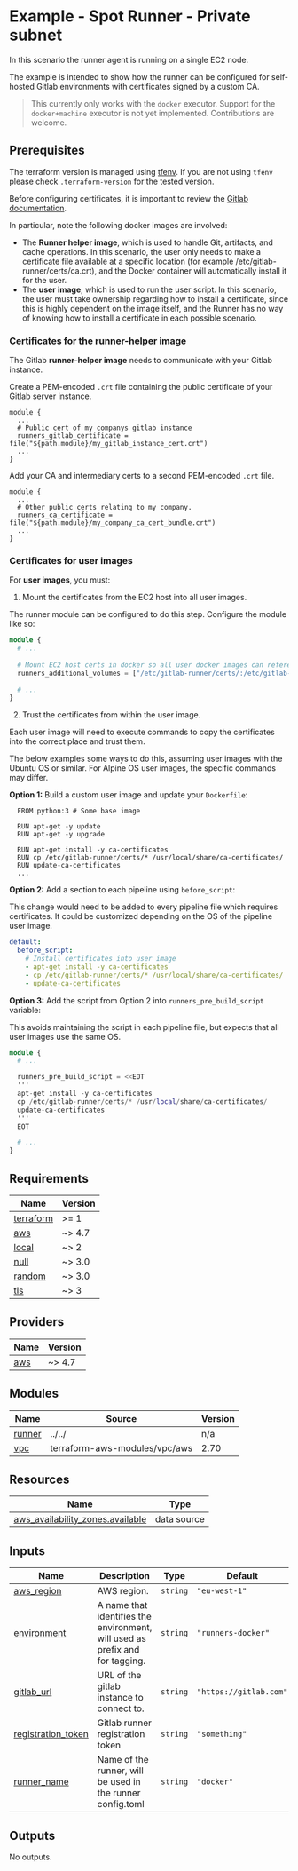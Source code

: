 # Example - Spot Runner - Private subnet

In this scenario the runner agent is running on a single EC2 node.

The example is intended to show how the runner can be configured for self-hosted Gitlab environments with certificates
signed by a custom CA.

> This currently only works with the `docker` executor. Support for the `docker+machine` executor is not yet
> implemented. Contributions are welcome.

## Prerequisites

The terraform version is managed using [tfenv](https://github.com/Zordrak/tfenv). If you are not using `tfenv` please
check `.terraform-version` for the tested version.

Before configuring certificates, it is important to review the [Gitlab documentation](https://docs.gitlab.com/runner/configuration/tls-self-signed.html).

In particular, note the following docker images are involved:

- The **Runner helper image**, which is used to handle Git, artifacts, and cache operations. In this scenario, the
  user only needs to make a certificate file available at a specific location (for example 
  /etc/gitlab-runner/certs/ca.crt), and the Docker container will automatically install it for the user.
- The **user image**, which is used to run the user script. In this scenario, the user must take ownership regarding
  how to install a certificate, since this is highly dependent on the image itself, and the Runner has no way of
  knowing how to install a certificate in each possible scenario.

### Certificates for the runner-helper image

The Gitlab **runner-helper image** needs to communicate with your Gitlab instance.

Create a PEM-encoded `.crt` file containing the public certificate of your Gitlab server instance.

```hcl
module {
  ...
  # Public cert of my companys gitlab instance
  runners_gitlab_certificate = file("${path.module}/my_gitlab_instance_cert.crt")
  ...
}
```

Add your CA and intermediary certs to a second PEM-encoded `.crt` file.
```hcl
module {
  ...
  # Other public certs relating to my company.
  runners_ca_certificate = file("${path.module}/my_company_ca_cert_bundle.crt")
  ...
}
```

### Certificates for user images

For **user images**, you must:

1. Mount the certificates from the EC2 host into all user images.

  The runner module can be configured to do this step. Configure the module like so:
  
  ```terraform
  module {
    # ...
    
    # Mount EC2 host certs in docker so all user docker images can reference them.
    runners_additional_volumes = ["/etc/gitlab-runner/certs/:/etc/gitlab-runner/certs:ro"]
    
    # ...
  }
  ```
  
2. Trust the certificates from within the user image.

  Each user image will need to execute commands to copy the certificates into the correct place and trust them.
  
  The below examples some ways to do this, assuming user images with the Ubuntu OS or similar.
  For Alpine OS user images, the specific commands may differ.
  
  **Option 1:** Build a custom user image and update your `Dockerfile`:
  ```docker
    FROM python:3 # Some base image
  
    RUN apt-get -y update
    RUN apt-get -y upgrade
  
    RUN apt-get install -y ca-certificates
    RUN cp /etc/gitlab-runner/certs/* /usr/local/share/ca-certificates/
    RUN update-ca-certificates
    ...
  ```
  
  **Option 2:** Add a section to each pipeline using `before_script`:
  
  This change would need to be added to every pipeline file which requires certificates.
  It could be customized depending on the OS of the pipeline user image.
  
  ```yaml
  default:
    before_script:
      # Install certificates into user image
      - apt-get install -y ca-certificates
      - cp /etc/gitlab-runner/certs/* /usr/local/share/ca-certificates/
      - update-ca-certificates
  ```
  
  **Option 3:** Add the script from Option 2 into `runners_pre_build_script` variable:
  
  This avoids maintaining the script in each pipeline file, but expects that all user images use the same OS.
  
  ```terraform
  module {
    # ...
  
    runners_pre_build_script = <<EOT
    '''
    apt-get install -y ca-certificates
    cp /etc/gitlab-runner/certs/* /usr/local/share/ca-certificates/
    update-ca-certificates
    '''
    EOT
  
    # ...
  }
  ```

<!-- markdownlint-disable -->
<!-- cSpell:disable -->
<!-- markdown-link-check-disable -->

<!-- BEGIN_TF_DOCS -->
## Requirements

| Name | Version |
|------|---------|
| <a name="requirement_terraform"></a> [terraform](#requirement\_terraform) | >= 1 |
| <a name="requirement_aws"></a> [aws](#requirement\_aws) | ~> 4.7 |
| <a name="requirement_local"></a> [local](#requirement\_local) | ~> 2 |
| <a name="requirement_null"></a> [null](#requirement\_null) | ~> 3.0 |
| <a name="requirement_random"></a> [random](#requirement\_random) | ~> 3.0 |
| <a name="requirement_tls"></a> [tls](#requirement\_tls) | ~> 3 |

## Providers

| Name | Version |
|------|---------|
| <a name="provider_aws"></a> [aws](#provider\_aws) | ~> 4.7 |

## Modules

| Name | Source | Version |
|------|--------|---------|
| <a name="module_runner"></a> [runner](#module\_runner) | ../../ | n/a |
| <a name="module_vpc"></a> [vpc](#module\_vpc) | terraform-aws-modules/vpc/aws | 2.70 |

## Resources

| Name | Type |
|------|------|
| [aws_availability_zones.available](https://registry.terraform.io/providers/hashicorp/aws/latest/docs/data-sources/availability_zones) | data source |

## Inputs

| Name | Description | Type | Default | Required |
|------|-------------|------|---------|:--------:|
| <a name="input_aws_region"></a> [aws\_region](#input\_aws\_region) | AWS region. | `string` | `"eu-west-1"` | no |
| <a name="input_environment"></a> [environment](#input\_environment) | A name that identifies the environment, will used as prefix and for tagging. | `string` | `"runners-docker"` | no |
| <a name="input_gitlab_url"></a> [gitlab\_url](#input\_gitlab\_url) | URL of the gitlab instance to connect to. | `string` | `"https://gitlab.com"` | no |
| <a name="input_registration_token"></a> [registration\_token](#input\_registration\_token) | Gitlab runner registration token | `string` | `"something"` | no |
| <a name="input_runner_name"></a> [runner\_name](#input\_runner\_name) | Name of the runner, will be used in the runner config.toml | `string` | `"docker"` | no |

## Outputs

No outputs.
<!-- END_TF_DOCS -->

